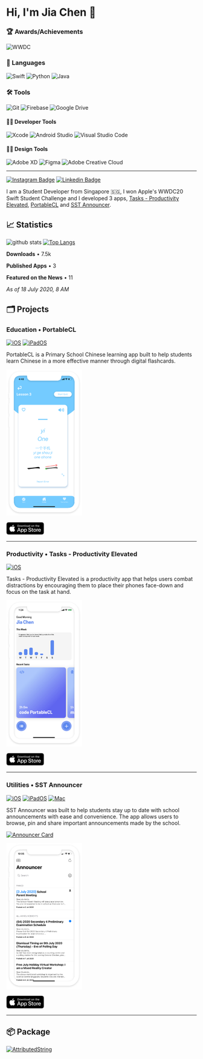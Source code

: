 # Hi, I'm Jia Chen 👋
### 🏆 Awards/Achievements
![WWDC](https://img.shields.io/badge/-2020%20WWDC%20Scholar-black?style=for-the-badge&logo=apple&logoColor=white)

### 💬 Languages
![Swift](https://img.shields.io/badge/-Swift-FA7343?style=for-the-badge&logo=swift&logoColor=white)
![Python](https://img.shields.io/badge/-Python-3776AB?style=for-the-badge&logo=python&logoColor=white)
![Java](https://img.shields.io/badge/-Java-007396?style=for-the-badge&logo=java&logoColor=white)

### 🛠 Tools
![Git](https://img.shields.io/badge/-Git-F05032?style=for-the-badge&logo=git&logoColor=white)
![Firebase](https://img.shields.io/badge/-Firebase-FFAA00?style=for-the-badge&logo=firebase&logoColor=white)
![Google Drive](https://img.shields.io/badge/-Google%20Drive%20API-4285F4?style=for-the-badge&logo=google-drive&logoColor=white)

#### 👨‍💻 Developer Tools
![Xcode](https://img.shields.io/badge/-Xcode-1575F9?style=for-the-badge&logo=xcode&logoColor=white)
![Android Studio](https://img.shields.io/badge/-Android%20Studio-3DDC84?style=for-the-badge&logo=android-studio&logoColor=white)
![Visual Studio Code](https://img.shields.io/badge/-Visual%20Studio%20Code-007ACC?style=for-the-badge&logo=visual-studio-code&logoColor=white)

#### 👨‍🎨 Design Tools
![Adobe XD](https://img.shields.io/badge/-Adobe%20XD-FF26BE?style=for-the-badge&logo=adobe-xd&logoColor=white)
![Figma](https://img.shields.io/badge/-Figma-F24E1E?style=for-the-badge&logo=figma&logoColor=white)
![Adobe Creative Cloud](https://img.shields.io/badge/-Adobe%20Creative%20Cloud-DA1F26?style=for-the-badge&logo=adobe-creative-cloud&logoColor=white)

---

[![Instagram Badge](https://img.shields.io/badge/-jiachenyee-e04156?style=flat-square&logo=Instagram&logoColor=white&link=http://instagram.com/jiachenyee/)](http://instagram.com/jiachenyee/) [![Linkedin Badge](https://img.shields.io/badge/-Jia%20Chen%20Yee-blue?style=flat-square&logo=Linkedin&logoColor=white&link=https://www.linkedin.com/in/jia-chen-yee/)](https://www.linkedin.com/in/jia-chen-yee/) 

I am a Student Developer from Singapore 🇸🇬, I won Apple's WWDC20 Swift Student Challenge and I developed 3 apps, [Tasks - Productivity Elevated](#productivity--tasks---productivity-elevated), [PortableCL](#education--portablecl) and [SST Announcer](#utilities--sst-announcer). 

## 📈 Statistics 
![github stats](https://github-readme-stats.vercel.app/api?username=jiachenyee&count_private=true) 
[![Top Langs](https://github-readme-stats.vercel.app/api/top-langs/?username=jiachenyee)](https://github.com/anuraghazra/github-readme-stats)

**Downloads** • 7.5k

**Published Apps** • 3

**Featured on the News** • 11

*As of 18 July 2020, 8 AM*


## 🗂 Projects
### Education • **PortableCL**
[![iOS](http://img.shields.io/badge/platform-iOS-blue.svg?style=flat-square)](https://developer.apple.com/iphone/index.action)
[![iPadOS](http://img.shields.io/badge/platform-iPadOS-blue.svg?style=flat-square)](https://developer.apple.com/ipad/)

PortableCL is a Primary School Chinese learning app built to help students learn Chinese in a more effective manner through digital flashcards. 

<img src="https://github.com/jiachenyee/jiachenyee/raw/master/Projects/portablecl.png" width="200">

[<img src="https://github.com/jiachenyee/jiachenyee/raw/master/Assets/AppStore.svg" width="100">](https://apps.apple.com/sg/app/portablecl/id1389024983)

---

### Productivity • **Tasks - Productivity Elevated**
[![iOS](http://img.shields.io/badge/platform-iOS-blue.svg?style=flat-square)](https://developer.apple.com/iphone/index.action)

Tasks - Productivity Elevated is a productivity app that helps users combat distractions by encouraging them to place their phones face-down and focus on the task at hand. 
 
<img src="https://github.com/jiachenyee/jiachenyee/raw/master/Projects/tasks.png" width="200">

[<img src="https://github.com/jiachenyee/jiachenyee/raw/master/Assets/AppStore.svg" width="100">](https://apps.apple.com/sg/app/tasks-productivity-elevated/id1440454388)

---

### Utilities • **SST Announcer**
[![iOS](http://img.shields.io/badge/platform-iOS-blue.svg?style=flat-square)](https://developer.apple.com/iphone/index.action)
[![iPadOS](http://img.shields.io/badge/platform-iPadOS-blue.svg?style=flat-square)](https://developer.apple.com/ipad/)
[![Mac](http://img.shields.io/badge/platform-MacOS-blue.svg?style=flat-square)](https://developer.apple.com/mac-catalyst/)

SST Announcer was built to help students stay up to date with school announcements with ease and convenience. The app allows users to browse, pin and share important announcements made by the school. 
 
[![Announcer Card](https://github-readme-stats.vercel.app/api/pin/?username=sst-inc&repo=SST-Announcer-iOS)](https://github.com/sst-inc/SST-Announcer-iOS/)
 
<img src="https://github.com/jiachenyee/jiachenyee/raw/master/Projects/announcer.png" width="200">

[<img src="https://github.com/jiachenyee/jiachenyee/raw/master/Assets/AppStore.svg" width="100">](https://apps.apple.com/sg/app/sst-announcer/id683929182)

---

## 📦 Package
[![AttributedString](https://github-readme-stats.vercel.app/api/pin/?username=jiachenyee&repo=AttributedString)](https://github.com/jiachenyee/AttributedString/)

